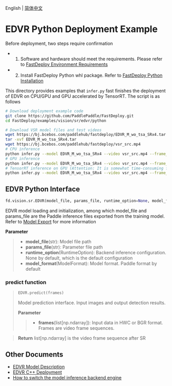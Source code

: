 English | [简体中文](README_CN.md)
# EDVR Python Deployment Example

Before deployment, two steps require confirmation

- 1. Software and hardware should meet the requirements. Please refer to [FastDeploy Environment Requirements](../../../../../docs/en/build_and_install/download_prebuilt_libraries.md)  
- 2. Install FastDeploy Python whl package. Refer to [FastDeploy Python Installation](../../../../../docs/en/build_and_install/download_prebuilt_libraries.md)

This directory provides examples that `infer.py` fast finishes the deployment of EDVR on CPU/GPU and GPU accelerated by TensorRT. The script is as follows

```bash
# Download deployment example code 
git clone https://github.com/PaddlePaddle/FastDeploy.git
cd FastDeploy/examples/vision/sr/edvr/python

# Download VSR model files and test videos
wget https://bj.bcebos.com/paddlehub/fastdeploy/EDVR_M_wo_tsa_SRx4.tar
tar -xvf EDVR_M_wo_tsa_SRx4.tar
wget https://bj.bcebos.com/paddlehub/fastdeploy/vsr_src.mp4
# CPU inference
python infer.py --model EDVR_M_wo_tsa_SRx4 --video vsr_src.mp4 --frame_num 5 --device cpu
# GPU inference
python infer.py --model EDVR_M_wo_tsa_SRx4 --video vsr_src.mp4 --frame_num 5 --device gpu
# TensorRT inference on GPU (Attention: It is somewhat time-consuming for the operation of model serialization when running TensorRT inference for the first time. Please be patient.)
python infer.py --model EDVR_M_wo_tsa_SRx4 --video vsr_src.mp4 --frame_num 5 --device gpu --use_trt True
```

## EDVR Python Interface 

```python
fd.vision.sr.EDVR(model_file, params_file, runtime_option=None, model_format=ModelFormat.PADDLE)
```

EDVR model loading and initialization, among which model_file and params_file are the Paddle inference files exported from the training model. Refer to [Model Export](https://github.com/PaddlePaddle/PaddleGAN/blob/develop/docs/zh_CN/tutorials/video_super_resolution.md)  for more information

**Parameter**

> * **model_file**(str): Model file path 
> * **params_file**(str): Parameter file path
> * **runtime_option**(RuntimeOption): Backend inference configuration. None by default, which is the default configuration
> * **model_format**(ModelFormat): Model format. Paddle format by default

### predict function

> ```python
> EDVR.predict(frames)
> ```
>
> Model prediction interface. Input images and output detection results.
>
> **Parameter**
>
> > * **frames**(list[np.ndarray]): Input data in HWC or BGR format. Frames are video frame sequences.

> **Return** list[np.ndarray] is the video frame sequence after SR


## Other Documents

- [EDVR Model Description](..)
- [EDVR C++ Deployment](../cpp)
- [How to switch the model inference backend engine](../../../../../docs/en/faq/how_to_change_backend.md)

